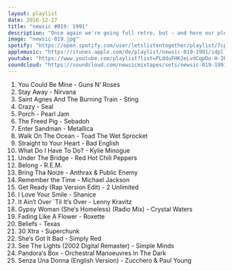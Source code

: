 ```yaml
---
layout: playlist
date: 2016-12-27
title: "newsic #019: 1991"
description: "Once again we're going full retro, but - and here our plot has a clever twist - every song has its origin in the wonderful and glorious year '91. Cheers!"
image: "newsic-019.jpg"
spotify: "https://open.spotify.com/user/letslistentogether/playlist/7cpwMRJTBP55xNiGSt0gN6"
applemusic: "https://itunes.apple.com/de/playlist/newsic-019-1991/idpl.e03adc95b0eb49cfb991c54a058ade87"
youtube: "https://www.youtube.com/playlist?list=PLdduFHK2eLvdCqpDo-H-2RFqYG3EZhtWa"
soundcloud: "https://soundcloud.com/newsicmixtapes/sets/newsic-019-1991"
---
```


<ol>
	<li>You Could Be Mine - Guns N‘ Roses</li>
	<li>Stay Away - Nirvana</li>
	<li>Saint Agnes And The Burning Train - Sting</li>
	<li>Crazy - Seal</li>
	<li>Porch - Pearl Jam</li>
	<li>The Freed Pig - Sebadoh</li>
	<li>Enter Sandman - Metallica</li>
	<li>Walk On The Ocean - Toad The Wet Sprocket</li>
	<li>Straight to Your Heart - Bad English</li>
	<li>What Do I Have To Do? - Kylie Minogue</li>
	<li>Under The Bridge - Red Hot Chili Peppers</li>
	<li>Belong - R.E.M.</li>
	<li>Bring Tha Noize - Anthrax & Public Enemy</li>
	<li>Remember the Time - Michael Jackson</li>
	<li>Get Ready (Rap Version Edit) - 2 Unlimited</li>
	<li>I Love Your Smile - Shanice</li>
	<li>It Ain‘t Over `Til It‘s Over - Lenny Kravitz</li>
	<li>Gypsy Woman (She‘s Homeless) (Radio Mix) - Crystal Waters</li>
	<li>Fading Like A Flower - Roxette</li>
	<li>Beliefs - Texas</li>
	<li>30 Xtra - Superchunk</li>
	<li>She‘s Got It Bad - Simply Red</li>
	<li>See The Lights (2002 Digital Remaster) - Simple Minds</li>
	<li>Pandora‘s Box - Orchestral Manoeuvres In The Dark</li>
	<li>Senza Una Donna (English Version) - Zucchero & Paul Young</li>
</ol>